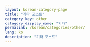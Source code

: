 ```yaml
---
layout: korean-category-page
title: "기타 포스트"
category_key: other
category_display_name: "기타"
permalink: /korean/categories/other/
lang: ko
description: "기타 포스트"
---
```


